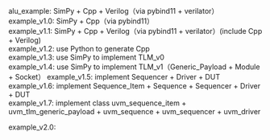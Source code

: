 alu_example: SimPy + Cpp + Verilog（via pybind11 + verilator）  
example_v1.0: SimPy + Cpp（via pybind11）  
example_v1.1: SimPy + Cpp + Verilog（via pybind11 + verilator）(include Cpp + Verilog)  
example_v1.2: use Python to generate Cpp  
example_v1.3: use SimPy to implement TLM_v0  
example_v1.4: use SimPy to implement TLM_v1（Generic_Payload + Module + Socket）
example_v1.5: implement Sequencer + Driver + DUT  
example_v1.6: implement Sequence_Item + Sequence + Sequencer + Driver + DUT  
example_v1.7: implement class uvm_sequence_item + uvm_tlm_generic_payload + uvm_sequence + uvm_sequencer + uvm_driver  

example_v2.0: 